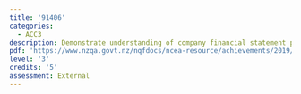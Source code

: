 ```yaml
---
title: '91406'
categories:
  - ACC3
description: Demonstrate understanding of company financial statement preparation.
pdf: 'https://www.nzqa.govt.nz/nqfdocs/ncea-resource/achievements/2019/as91406.pdf'
level: '3'
credits: '5'
assessment: External
---
```



